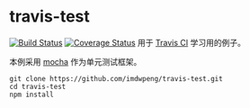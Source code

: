 # travis-test
[![Build Status](https://www.travis-ci.org/imdwpeng/travis-test.svg?branch=master)](https://www.travis-ci.org/imdwpeng/travis-test)
[![Coverage Status](https://coveralls.io/repos/github/imdwpeng/travis-test/badge.svg?branch=master)](https://coveralls.io/github/imdwpeng/travis-test?branch=master)
用于 [Travis CI](https://www.travis-ci.org/) 学习用的例子。

本例采用 [mocha](https://mochajs.org/) 作为单元测试框架。

```
git clone https://github.com/imdwpeng/travis-test.git
cd travis-test
npm install
```

